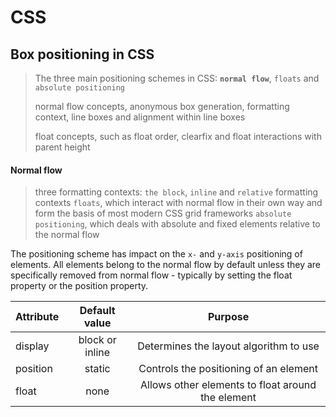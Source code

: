 # CSS

## Box positioning in CSS
   >The three main positioning schemes in CSS: **`normal flow`**, `floats` and `absolute positioning`
   >
   > normal flow concepts, anonymous box generation, formatting context, line boxes and alignment within line boxes
   >
   > float concepts, such as float order, clearfix and float interactions with parent height
   
 #### Normal flow
   > three formatting contexts: `the block`, `inline` and `relative` formatting contexts
   > `floats`, which interact with normal flow in their own way and form the basis of most modern CSS grid frameworks
   > `absolute positioning`, which deals with absolute and fixed elements relative to the normal flow
   
   The positioning scheme has impact on the `x-` and `y-axis` positioning of elements. All elements belong to the normal flow by default unless they are specifically removed from normal flow - typically by setting the float property or the position property.
   
   | **Attribute** 	| **Default value** 	| **Purpose**                                         |
   |-----------------|:------------------:|:---------------------------------------------------:|
   | display 	      | block or inline    | Determines the layout algorithm to use              |
   | position 	      | static 	         | Controls the positioning of an element              |
   | float 	         | none 	            | Allows other elements to float around the element   |
